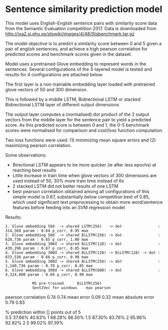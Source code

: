 # Sentence similarity prediction model

This model uses English-English sentence pairs with similarity score data from the Semantic Evaluation competition 2017.
Data is downloaded from http://ixa2.si.ehu.es/stswiki/images/4/48/Stsbenchmark.tar.gz

The model objective is to predict a similarity score between 0 and 5 given a pair of english sentences, and achieve a high pearson correlation for predicted scores and benchmark scores given in the dataset.

Model uses a pretrained Glove embedding to represent words in the sentences.
Several configurations of the 3-layered model is tested and results for 4 configurations are attached below.

The first layer is a non-trainable embedding layer loaded with pretrained glove vectors of 50 and 300 dimension.

This is followed by a middle LSTM, Bidirectional LSTM or stacked Bidirectional LSTM layer of different output dimensions 

The output layer computes a (normalised) dot product of the 2 output vectors from the middle layer for the sentence pair to yield a predicted score. As this predicted score is between 0 and 1, the 0-5 benchmark scores were normalised for comparison and cost/loss function computation.

Two loss functions were used: (1) minimizing mean square errors and (2) maximizing pearson correlation.

Some observations:
- Birectional LSTM appears to be more quicker (ie after less epochs) at reaching best results
- Little increase in train time when glove vectors of 300 dimensions are used instead of 50, 30% more train time instead of 6x
- 2 stacked LSTM did not better results of one LSTM
- best pearson correlation obtained among all configurations of this simple model is 0.67,
  substantially below competition best of 0.85, 
  which used significant text preprocessing to obtain more word/sentence features
  before feeding into an SVM regression model

Results:
                                                    
    1. Glove embedding 50d  -> shared LSTM(256)   -> dot                :   314,368 param : 0.64 p_corr, 0.95 mae
    2. Glove embedding 50d  -> shared BiLSTM(256) -> dot                :   628,736 param : 0.65 p_corr, 1.00 mae
    3. Glove embedding 300d -> shared BiLSTM(128) -> dot                :   439,296 param : 0.67 p_corr, 0.85 mae
    4. Glove embedding 300d -> shared BiLSTM(128) -> BiLSTM(128) -> dot :   833,536 param : 0.66 p_corr, 0.90 mae
    5. Glove embedding 300d -> shared BiLSTM(256) -> dot                : 1,140,736 param : 0.70 p_corr, 0.85 mae
    6. Glove embedding 300d -> shared BiLSTM(600) -> dot                : 4,324,800 param : 0.69 p_corr, 0.90 mae

				MS pre-trained		BiLSTM(256)
				Sent2Vec for windows	max pearson
pearson correlation		0.74			0.74
mean error			0.09			0.32
mean absolute error		0.79			0.83
		
% prediction within [] points out of 5		
0.5				37.66%			40.83%
1				68.28%			66.50%
1.5				87.30%			83.76%
2				95.96%			92.82%
2.5				99.02%			97.39%

